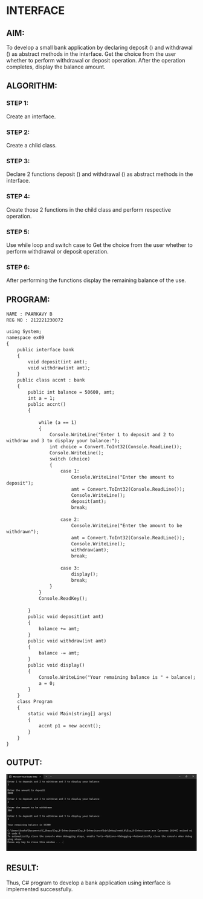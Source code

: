 # INTERFACE
## AIM:
To develop a small bank application by declaring deposit () and withdrawal () as abstract methods in the interface. Get the choice from the user whether to perform withdrawal or deposit operation. After the operation completes, display the balance amount.

## ALGORITHM:
### STEP 1:
Create an interface.

### STEP 2:
Create a child class.

### STEP 3:
Declare 2 functions deposit () and withdrawal () as abstract methods in the interface.

### STEP 4:
Create those 2 functions in the child class and perform respective operation.

### STEP 5:
Use while loop and switch case to Get the choice from the user whether to perform withdrawal or deposit operation.

### STEP 6:
After performing the functions display the remaining balance of the use.

## PROGRAM:
```
NAME : PAARKAVY B
REG NO : 212221230072
```

```
using System;
namespace ex09
{
    public interface bank
    {
        void deposit(int amt);
        void withdraw(int amt);
    }
    public class accnt : bank
    {
        public int balance = 50600, amt;
        int a = 1;
        public accnt()
        {

            while (a == 1)
            {
                Console.WriteLine("Enter 1 to deposit and 2 to withdraw and 3 to display your balance:");
                int choice = Convert.ToInt32(Console.ReadLine());
                Console.WriteLine();
                switch (choice)
                {
                    case 1:
                        Console.WriteLine("Enter the amount to deposit");
                        amt = Convert.ToInt32(Console.ReadLine());
                        Console.WriteLine();
                        deposit(amt);
                        break;

                    case 2:
                        Console.WriteLine("Enter the amount to be withdrawn");
                        amt = Convert.ToInt32(Console.ReadLine());
                        Console.WriteLine();
                        withdraw(amt);
                        break;

                    case 3:
                        display();
                        break;
                }
            }
            Console.ReadKey();

        }
        public void deposit(int amt)
        {
            balance += amt;
        }
        public void withdraw(int amt)
        {
            balance -= amt;
        }
        public void display()
        {
            Console.WriteLine("Your remaining balance is " + balance);
            a = 0;
        }
    }
    class Program
    {
        static void Main(string[] args)
        {
            accnt p1 = new accnt();
        }
    }
}
```

## OUTPUT:
![output](op1.png)

## RESULT:
Thus, C# program to develop a bank application using interface is implemented successfully.